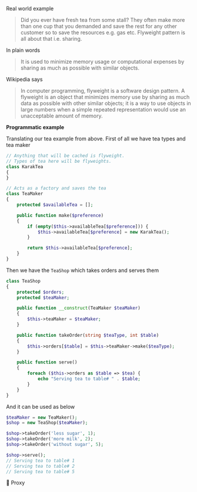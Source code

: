 

Real world example
> Did you ever have fresh tea from some stall? They often make more than one cup that you demanded and save the rest for any other customer so to save the resources e.g. gas etc. Flyweight pattern is all about that i.e. sharing.

In plain words
> It is used to minimize memory usage or computational expenses by sharing as much as possible with similar objects.

Wikipedia says
> In computer programming, flyweight is a software design pattern. A flyweight is an object that minimizes memory use by sharing as much data as possible with other similar objects; it is a way to use objects in large numbers when a simple repeated representation would use an unacceptable amount of memory.

**Programmatic example**

Translating our tea example from above. First of all we have tea types and tea maker

```php
// Anything that will be cached is flyweight.
// Types of tea here will be flyweights.
class KarakTea
{
}

// Acts as a factory and saves the tea
class TeaMaker
{
    protected $availableTea = [];

    public function make($preference)
    {
        if (empty($this->availableTea[$preference])) {
            $this->availableTea[$preference] = new KarakTea();
        }

        return $this->availableTea[$preference];
    }
}
```

Then we have the `TeaShop` which takes orders and serves them

```php
class TeaShop
{
    protected $orders;
    protected $teaMaker;

    public function __construct(TeaMaker $teaMaker)
    {
        $this->teaMaker = $teaMaker;
    }

    public function takeOrder(string $teaType, int $table)
    {
        $this->orders[$table] = $this->teaMaker->make($teaType);
    }

    public function serve()
    {
        foreach ($this->orders as $table => $tea) {
            echo "Serving tea to table# " . $table;
        }
    }
}
```
And it can be used as below

```php
$teaMaker = new TeaMaker();
$shop = new TeaShop($teaMaker);

$shop->takeOrder('less sugar', 1);
$shop->takeOrder('more milk', 2);
$shop->takeOrder('without sugar', 5);

$shop->serve();
// Serving tea to table# 1
// Serving tea to table# 2
// Serving tea to table# 5
```

🎱 Proxy
